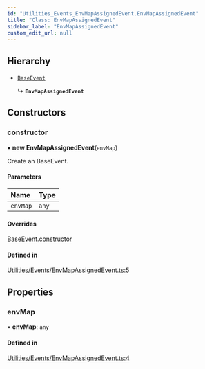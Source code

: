 ```yaml
---
id: "Utilities_Events_EnvMapAssignedEvent.EnvMapAssignedEvent"
title: "Class: EnvMapAssignedEvent"
sidebar_label: "EnvMapAssignedEvent"
custom_edit_url: null
---
```




## Hierarchy

- [`BaseEvent`](../Utilities_BaseEvent.BaseEvent)

  ↳ **`EnvMapAssignedEvent`**

## Constructors

### constructor

• **new EnvMapAssignedEvent**(`envMap`)

Create an BaseEvent.

#### Parameters

| Name | Type |
| :------ | :------ |
| `envMap` | `any` |

#### Overrides

[BaseEvent](../Utilities_BaseEvent.BaseEvent).[constructor](../Utilities_BaseEvent.BaseEvent#constructor)

#### Defined in

[Utilities/Events/EnvMapAssignedEvent.ts:5](https://github.com/ZeaInc/zea-engine/blob/ad29d1184/src/Utilities/Events/EnvMapAssignedEvent.ts#L5)

## Properties

### envMap

• **envMap**: `any`

#### Defined in

[Utilities/Events/EnvMapAssignedEvent.ts:4](https://github.com/ZeaInc/zea-engine/blob/ad29d1184/src/Utilities/Events/EnvMapAssignedEvent.ts#L4)

